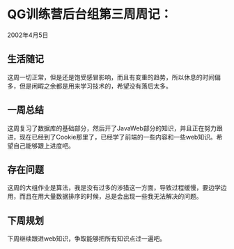 # QG训练营后台组第三周周记：
2002年4月5日

## 生活随记

这周一切正常，但是还是饱受感冒影响，而且有变重的趋势，所以休息的时间偏多，但是闲暇之余都是用来学习技术的，希望没有落后太多。

## 一周总结

这周复习了数据库的基础部分，然后开了JavaWeb部分的知识，并且正在努力跟进，现在已经到了Cookie那里了，已经学了前端的一些内容和一些web知识。希望自己能够跟上进度吧。

## 存在问题

这周的大组作业是算法，我是没有过多的涉猎这一方面，导致过程缓慢，要边学边用，而且在用大量数据排序的时候，总是会出现一些我无法解决的问题。

## 下周规划

下周继续跟进web知识，争取能够把所有知识点过一遍吧。

